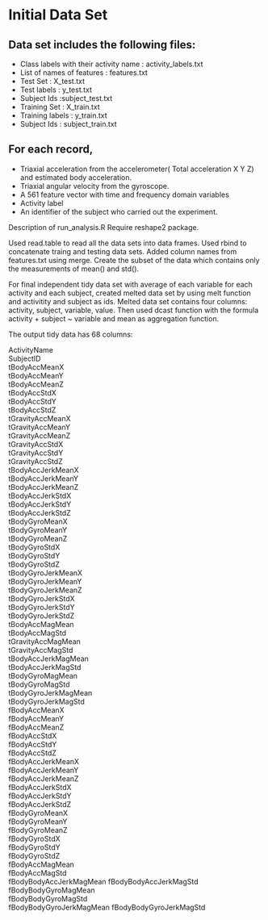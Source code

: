 
Initial Data Set 
=================

## Data set includes the following files:

- Class labels with their activity name : activity_labels.txt
- List of names of features : features.txt
- Test Set : X_test.txt
- Test labels : y_test.txt
- Subject Ids :subject_test.txt
- Training Set : X_train.txt
- Training labels : y_train.txt
- Subject Ids : subject_train.txt

## For each record, 
-   Triaxial acceleration from the accelerometer( Total acceleration X Y Z) and estimated body acceleration.
-   Triaxial angular velocity from the gyroscope.
-   A 561 feature vector with time and frequency domain variables
-   Activity label
-   An identifier of the subject who carried out the experiment.

Description of run_analysis.R
Require reshape2 package.

Used read.table to read all the data sets into data frames.
Used rbind to concatenate traing and testing data sets.
Added column names from features.txt using merge.
Create the subset of the data which contains only the measurements of mean() and std().

For final independent tidy data set with average of each variable for each activity and each subject, 
created melted data set by using melt function and activitity and subject as ids. Melted 
data set contains four columns: activity, subject, variable, value.  Then used dcast function
with the formula activity + subject ~ variable and mean as aggregation function.


The output tidy data has 68 columns:

 ActivityName            
 SubjectID               
 tBodyAccMeanX           
 tBodyAccMeanY           
 tBodyAccMeanZ           
 tBodyAccStdX            
 tBodyAccStdY            
 tBodyAccStdZ            
 tGravityAccMeanX        
 tGravityAccMeanY        
 tGravityAccMeanZ        
 tGravityAccStdX         
 tGravityAccStdY         
 tGravityAccStdZ         
 tBodyAccJerkMeanX       
 tBodyAccJerkMeanY       
 tBodyAccJerkMeanZ       
 tBodyAccJerkStdX        
 tBodyAccJerkStdY        
 tBodyAccJerkStdZ        
 tBodyGyroMeanX          
 tBodyGyroMeanY          
 tBodyGyroMeanZ          
 tBodyGyroStdX           
 tBodyGyroStdY           
 tBodyGyroStdZ           
 tBodyGyroJerkMeanX      
 tBodyGyroJerkMeanY      
 tBodyGyroJerkMeanZ      
 tBodyGyroJerkStdX       
 tBodyGyroJerkStdY       
 tBodyGyroJerkStdZ       
 tBodyAccMagMean         
 tBodyAccMagStd          
 tGravityAccMagMean      
 tGravityAccMagStd       
 tBodyAccJerkMagMean     
 tBodyAccJerkMagStd      
 tBodyGyroMagMean        
 tBodyGyroMagStd         
 tBodyGyroJerkMagMean    
 tBodyGyroJerkMagStd     
 fBodyAccMeanX           
 fBodyAccMeanY           
 fBodyAccMeanZ           
 fBodyAccStdX            
 fBodyAccStdY            
 fBodyAccStdZ            
 fBodyAccJerkMeanX       
 fBodyAccJerkMeanY       
 fBodyAccJerkMeanZ       
 fBodyAccJerkStdX        
 fBodyAccJerkStdY        
 fBodyAccJerkStdZ        
 fBodyGyroMeanX          
 fBodyGyroMeanY          
 fBodyGyroMeanZ          
 fBodyGyroStdX           
 fBodyGyroStdY           
 fBodyGyroStdZ           
 fBodyAccMagMean         
 fBodyAccMagStd          
 fBodyBodyAccJerkMagMean 
 fBodyBodyAccJerkMagStd  
 fBodyBodyGyroMagMean    
 fBodyBodyGyroMagStd     
 fBodyBodyGyroJerkMagMean
 fBodyBodyGyroJerkMagStd 

